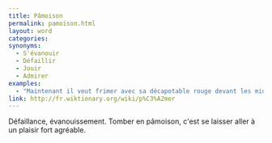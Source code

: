 ```yaml
---
title: Pâmoison
permalink: pamoison.html
layout: word
categories:
synonyms:
  - S'évanouir
  - Défaillir
  - Jouir
  - Admirer
examples:
  - "Maintenant il veut frimer avec sa décapotable rouge devant les midinettes callipyges en pâmoison extatique. (cf. Histoires)"
link: http://fr.wiktionary.org/wiki/p%C3%A2mer
---
```


Défaillance, évanouissement. Tomber en pâmoison, c'est se laisser aller à un plaisir fort agréable.


